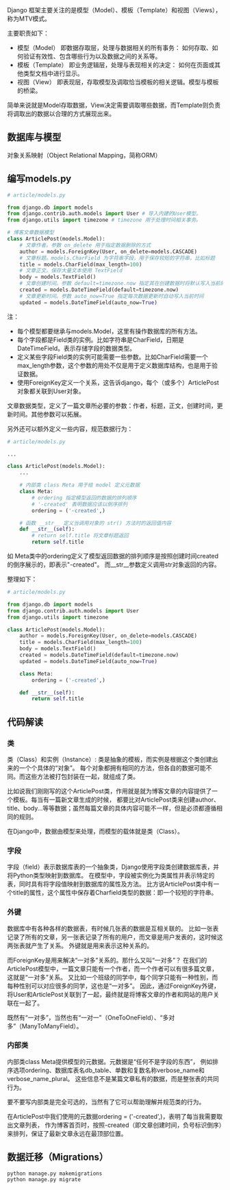 
Django 框架主要关注的是模型（Model）、模板（Template）和视图（Views），称为MTV模式。

主要职责如下：
+ 模型（Model）         即数据存取层，处理与数据相关的所有事务： 如何存取、如何验证有效性、包含哪些行为以及数据之间的关系等。
+ 模板（Template）      即业务逻辑层，处理与表现相关的决定： 如何在页面或其他类型文档中进行显示。
+ 视图（View）          即表现层，存取模型及调取恰当模板的相关逻辑。模型与模板的桥梁。

简单来说就是Model存取数据，View决定需要调取哪些数据，而Template则负责将调取出的数据以合理的方式展现出来。

## 数据库与模型
对象关系映射（Object Relational Mapping，简称ORM）

## 编写models.py
```python
# article/models.py

from django.db import models
from django.contrib.auth.models import User # 导入内建的User模型。
from django.utils import timezone # timezone 用于处理时间相关事务。

# 博客文章数据模型
class ArticlePost(models.Model):
    # 文章作者。参数 on_delete 用于指定数据删除的方式
    author = models.ForeignKey(User, on_delete=models.CASCADE)
    # 文章标题。models.CharField 为字符串字段，用于保存较短的字符串，比如标题
    title = models.CharField(max_length=100)
    # 文章正文。保存大量文本使用 TextField
    body = models.TextField()
    # 文章创建时间。参数 default=timezone.now 指定其在创建数据时将默认写入当前的时间
    created = models.DateTimeField(default=timezone.now)
    # 文章更新时间。参数 auto_now=True 指定每次数据更新时自动写入当前时间
    updated = models.DateTimeField(auto_now=True)
```
注：
+ 每个模型都要继承与models.Model，这里有操作数据库的所有方法。
+ 每个字段都是Field类的实例。比如字符串是CharField，日期是DateTimeField。表示存储字段的数据类型。
+ 定义某些字段Field类的实例可能需要一些参数。比如CharField需要一个max_length参数，这个参数的用处不仅是用于定义数据库结构，也是用于验证数据。
+ 使用ForeignKey定义一个关系，这告诉django，每个（或多个）ArticlePost对象都关联到User对象。

文章数据类型，定义了一篇文章所必要的参数：作者，标题，正文，创建时间，更新时间。其他参数可以拓展。

另外还可以额外定义一些内容，规范数据行为：
```python
# article/models.py

...

class ArticlePost(models.Model):
    ...

    # 内部类 class Meta 用于给 model 定义元数据
    class Meta:
        # ordering 指定模型返回的数据的排列顺序
        # '-created' 表明数据应该以倒序排列
        ordering = ('-created',)

    # 函数 __str__ 定义当调用对象的 str() 方法时的返回值内容
    def __str__(self):
        # return self.title 将文章标题返回
        return self.title
```
如 Meta类中的ordering定义了模型返回数据的排列顺序是按照创建时间created的倒序展示的，即表示"-created"。
而__str__参数定义调用str对象返回的内容。

整理如下：
```python
# article/models.py

from django.db import models
from django.contrib.auth.models import User
from django.utils import timezone

class ArticlePost(models.Model):
    author = models.ForeignKey(User, on_delete=models.CASCADE)
    title = models.CharField(max_length=100)
    body = models.TextField()
    created = models.DateTimeField(default=timezone.now)
    updated = models.DateTimeField(auto_now=True)

    class Meta:
        ordering = ('-created',)

    def __str__(self):
        return self.title
```

## 代码解读

### 类
类（Class）和实例（Instance）:
类是抽象的模板，而实例是根据这个类创建出来的一个个具体的“对象”。
每个对象都拥有相同的方法，但各自的数据可能不同。而这些方法被打包封装在一起，就组成了类。

比如说我们刚刚写的这个ArticlePost类，作用就是就为博客文章的内容提供了一个模板。每当有一篇新文章生成的时候，
都要比对ArticlePost类来创建author、title、body...等等数据；虽然每篇文章的具体内容可能不一样，但是必须都遵循相同的规则。

在Django中，数据由模型来处理，而模型的载体就是类（Class）。

### 字段
字段（field）表示数据库表的一个抽象类，Django使用字段类创建数据库表，并将Python类型映射到数据库。
在模型中，字段被实例化为类属性并表示特定的表，同时具有将字段值映射到数据库的属性及方法。
比方说ArticlePost类中有一个title的属性，这个属性中保存着Charfield类型的数据：即一个较短的字符串。

### 外键
数据库中有各种各样的数据表，有时候几张表的数据是互相关联的。
比如一张表记录了所有的文章，另一张表记录了所有的用户，而文章是用户发表的，这时候这两张表就产生了关系。
外键就是用来表示这种关系的。

而ForeignKey是用来解决“一对多”关系的。那什么又叫“一对多”？
在我们的ArticlePost模型中，一篇文章只能有一个作者，而一个作者可以有很多篇文章，这就是“一对多”关系。
又比如一个班级的同学中，每个同学只能有一种性别，而每种性别可以对应很多的同学，这也是“一对多”。
因此，通过ForeignKey外键，将User和ArticlePost关联到了一起，最终就是将博客文章的作者和网站的用户关联在一起了。

既然有“一对多”，当然也有“一对一”（OneToOneField）、“多对多”（ManyToManyField）。

### 内部类
内部类class Meta提供模型的元数据。元数据是“任何不是字段的东西”，
例如排序选项ordering、数据库表名db_table、单数和复数名称verbose_name和 verbose_name_plural。
这些信息不是某篇文章私有的数据，而是整张表的共同行为。

要不要写内部类是完全可选的，当然有了它可以帮助理解并规范类的行为。

在ArticlePost中我们使用的元数据ordering = ('-created',)，表明了每当我需要取出文章列表，
作为博客首页时，按照-created（即文章创建时间，负号标识倒序）来排列，保证了最新文章永远在最顶部位置。

## 数据迁移（Migrations）
```
python manage.py makemigrations
python manage.py migrate
```